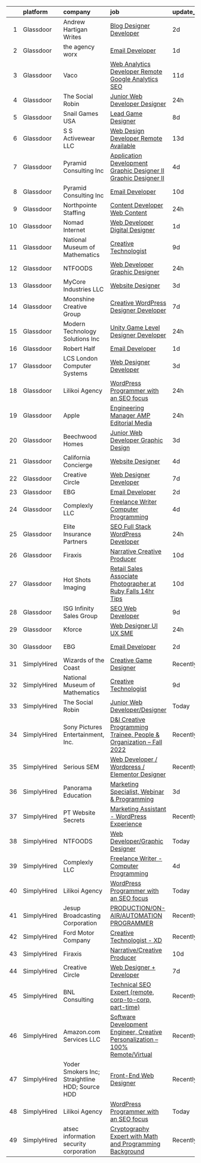 

|    | platform    | company                                         | job                                                                                                                                                                                                                                                                                                                                                                                                                                                                                                                                                                                                                                                                                                                                                                                                                                                                                                                                                                                                                                                                                                                                                                                                                                                                                                                                                                                                                                                      | update_time   | location          |
|---:|:------------|:------------------------------------------------|:---------------------------------------------------------------------------------------------------------------------------------------------------------------------------------------------------------------------------------------------------------------------------------------------------------------------------------------------------------------------------------------------------------------------------------------------------------------------------------------------------------------------------------------------------------------------------------------------------------------------------------------------------------------------------------------------------------------------------------------------------------------------------------------------------------------------------------------------------------------------------------------------------------------------------------------------------------------------------------------------------------------------------------------------------------------------------------------------------------------------------------------------------------------------------------------------------------------------------------------------------------------------------------------------------------------------------------------------------------------------------------------------------------------------------------------------------------|:--------------|:------------------|
|  1 | Glassdoor   | Andrew Hartigan Writes                          | [Blog Designer Developer](https://www.glassdoor.com/partner/jobListing.htm?pos=104&ao=1110586&s=58&guid=000001836e5214ee93855b7c7040c3e1&src=GD_JOB_AD&t=SR&vt=w&ea=1&cs=1_59c7fb0f&cb=1664003217040&jobListingId=1008154853216&cpc=59DEFF8D475298C3&jrtk=3-0-1gdn5458pm6q6802-1gdn5459bjc8h800-8a5de2c5bbb2f792--6NYlbfkN0AtR68e5gWpPxoovZgA7Udo-dcymoK0NpHFMpIgh7LYz4iBD93GHeZ_Px52PShkX7r5mWH_KRZmqRyplfaW3WsXHs1wSoWmKUxNIcGgA_8Y719gtESl7uZfLOAoJtpTv7Y8OhWnG6qiAce93utUA0m26XI2XImwuMwlErg0UWJjHrXNAWooIvhkjBGDG5VQ7x6yLSD2GljNjoYQ--9iEoSxu8wiCY8lA6ZJOUVlsJNaTHFmwSSpDbBU0umpPFcqiH7-msYCY8POxie44d8btX7VjXCeZvdqDVWHdCvEOXpMWiqMuHDunD21Rd0rK1ToiNkzzJmzUVTUnXT-uqiYy2YnMixk_ZjeGTpKBrS-Gtnd9boZa_VULAQflaqN_C51cnGQVMm-JyQGrJwBePbhSM60NDozbUWTjMRyl1LDrsrHLjnSnNR1yPh60JFQADnB4eXjxGjwaWemje1nLYpNJZ63wU5_iqX8MRkLOG1tatRJZKPmMiG0Yz8Fd2SJJwYPlXMrSQ3UmH3MFw%3D%3D)                                                                                                                                                                                                                                                                                                                                                                                                                                                                                                                                                                           | 2d            | Remote            |
|  2 | Glassdoor   | the agency worx                                 | [Email Developer](https://www.glassdoor.com/partner/jobListing.htm?pos=124&ao=1110586&s=58&guid=000001836e5214ee93855b7c7040c3e1&src=GD_JOB_AD&t=SR&vt=w&ea=1&cs=1_87444501&cb=1664003217045&jobListingId=1008156418066&cpc=654405A9B1E0A9F5&jrtk=3-0-1gdn5458pm6q6802-1gdn5459bjc8h800-ba3a2b1200426598--6NYlbfkN0CNOKpjDIEH11s39GTuUki_mvxNbnX5BtDlH5CMrheAnKze_5JrwQ4joDkGUDohP_TeVmpf_1zaSQAPLLCMXaTrscln2tTcZD09p9HKpnyd-as8dTt3XrMsS4PL3sROnPnm4BK-TxTQqsNl2ScSlrBi5jEoqBn8L4mqF1IhiuN-S6a-YM_3ZKp-2hWa-mKXzANQrANYn6DzjjT_ZGr1MCAZCy15bo3ckqEcBIxL8R_IzsiQ8EJV-EUjQ1RsQh1EFGLbZVKi2xVFoDe6qOmZIWpaN8bVMnOSf-FdPWEg2dRFbcaBEVkRpwVk-BvNW2OsbPxPJoRFdwCqroKij6iOgLMAXFunAQsVR8U31SYer0YzBH6HRVrTnoCilQrppi8ReokYRhUtgJf_SxU98QzAqYjv8F0WWB7Qm7YyNCHJX5mzDauZnbVvXQpl9Meu77c1Wzotw9TLZLRNGNaz3VgHHA7APqTq2ZzFrgg803SguRx3Pny20-NcAbI3s2vk7ezn5zwzhXGCbd_-rg%3D%3D)                                                                                                                                                                                                                                                                                                                                                                                                                                                                                                                                                                                   | 1d            | New York, NY      |
|  3 | Glassdoor   | Vaco                                            | [Web Analytics Developer   Remote   Google Analytics SEO](https://www.glassdoor.com/partner/jobListing.htm?pos=126&ao=1110586&s=58&guid=000001836e5214ee93855b7c7040c3e1&src=GD_JOB_AD&t=SR&vt=w&ea=1&cs=1_f2bacae9&cb=1664003217046&jobListingId=1008134555657&cpc=3BA4CE39D5B5DEF5&jrtk=3-0-1gdn5458pm6q6802-1gdn5459bjc8h800-7ccc0220a1fe731c--6NYlbfkN0D_sybMACCpf9B-677oK5j6rPldVB6BlrVvFjO_o-GJZbzuF-qh4PxErFUqfUsv_6vXrVyNaVmJE0ot7G2TDITx_iaZeHWGlYAjqBBwl4IxuctF-OI2coy6g4yuOe0TbEuWET8c1We2YFFrVANmcXyQD5tSZWrD75i8XHvuWLgbZ7bYRmW1pBq1KUloM0yVF-mYOWYuc8tVzDH4R7xZ6b64rePFj3xjfvvspBhPdk0vopRC0ZLhcJlbJOqtMBQDUJ7F6F6mV_86b2nUSU30bOfi5uCJ5BlqsY3faE8fIvj7ihBdDv19296ovb4oxqwY73OOK9r-iRGNYPPzXWH-iYFpa2rg6Pd_wUXF9L6AGOZ4w8WRWgSBroONS69YXjb6HEe-0av2o1i7awAC-8FPO9JT6Z7Bs7HlhiRKHj5zovxu6b6Y0MoHyGh8VXS6_UJQbYJhy6sdyIwJoa2fKHHrQF2Dv86ohZdWD7pEY7FRTNBq7Pe4N7BlESl3V_A9UI_hYNCP8czoVrswsWdiNZ5IeORjtEGE8kJJ9m-kZUIKYsB2dXQBPwnw6AYq)                                                                                                                                                                                                                                                                                                                                                                                                                                                                                                       | 11d           | Richmond, VA      |
|  4 | Glassdoor   | The Social Robin                                | [Junior Web Developer Designer](https://www.glassdoor.com/partner/jobListing.htm?pos=118&ao=1110586&s=58&guid=000001836e5214ee93855b7c7040c3e1&src=GD_JOB_AD&t=SR&vt=w&ea=1&cs=1_3f43fc4e&cb=1664003217044&jobListingId=1008158385207&cpc=FA84DF7EA1EC2398&jrtk=3-0-1gdn5458pm6q6802-1gdn5459bjc8h800-a4700ca198d49a1e--6NYlbfkN0BVEiCwtio_zq3mOGmhG3aHdQny94tlzy-k67z9IkphDraalBvzlH_uzJy8THcCVP2waJSd3yiwSETxdtK4p7WGdYe6iEdQIgLTJgRkgtmaAG-Ira_mL4q6O-3H-ODYq0f377Ah1rO660J0oLi7zvjCMqIM9s-nWo1gLlJP3or2dewY9edJ01451bpvce_yHEfZXvx7D_E9csruARHclOnFrlb7eV6zkN637Ff5lC-FXdaE0CS3DkR2tssmBfTjoKyjes7txK9oMU2ZTkSh9vm9ttmHINfSzSaRY-FqMJtzLHEx-xQA3Y2010sgRfuerUgCzKUISZFusG765YZZ2xV227iX89PujRqaEMCTUC3Z6yJJe_zM2-5VPlYzVsflMtZPWd_7mMLPwp5Ovcku7WGnrb445O8Bxp9Pm75Alt7P8rYHjrXwW7-qYfzSoTBFPjANSkQ5z0HRFvT0zk69IGXjRgJ_VdXT_WcuNk8kd2YP0DOFDkbDPdedSRKdjZ115A6tYX_XZYRZJ9P2D7lfMG1a)                                                                                                                                                                                                                                                                                                                                                                                                                                                                                                                                                                 | 24h           | Dallas, TX        |
|  5 | Glassdoor   | Snail Games USA                                 | [Lead Game Designer](https://www.glassdoor.com/partner/jobListing.htm?pos=113&ao=1110586&s=58&guid=000001836e5214ee93855b7c7040c3e1&src=GD_JOB_AD&t=SR&vt=w&ea=1&cs=1_f8958e1b&cb=1664003217042&jobListingId=1008143273725&cpc=56C4EA4A1A191A49&jrtk=3-0-1gdn5458pm6q6802-1gdn5459bjc8h800-a48a39f6903e8687--6NYlbfkN0Cw7niSvkhlOnyUOIKh8iEFaGQrF0ehIy67CPytvastGfTep2RELHiWo27qzTbr0GGrHLuaj4V8iMzZoAKOmLyivAaB5nVetLbQfhWpx9sW8qh85TvtOsJx1zjzDNV66kxqszXKcJogkyY4hg_wbjvwLkeVsGVBemXSK_xMtcwLzyko7ceNTEIoy2LTdUb4mkRRqi7K-f3en4t4DsLMv62HjAL62BXx1E4Q4eCZqLlYXOTFElAkt21G1zjddWabyUM_ksrYfZ7ieY-FtXAejHkPh1ANQTYYTadN4wczgFEQuYBWXTYRYttzVRPuOUA4lX6N0v7g75qdEGXTOc4SDvGIanrXw8_Ea0Fu43FiD7FPfyoyM9YYQ3RC62_Crdr2nqzZtaE5ipdOlejRE3Zws-GfVJd19U8wGUKApGJTUsY0aKlRi-EEVjtEDCLt4MjYuCjti2uthNopfPFWzymXm8f9T7I_SNnk8uM%3D)                                                                                                                                                                                                                                                                                                                                                                                                                                                                                                                                                                                                                              | 8d            | Remote            |
|  6 | Glassdoor   | S S Activewear LLC                              | [Web Design Developer  Remote Available ](https://www.glassdoor.com/partner/jobListing.htm?pos=114&ao=1110586&s=58&guid=000001836e5214ee93855b7c7040c3e1&src=GD_JOB_AD&t=SR&vt=w&ea=1&cs=1_5accb57b&cb=1664003217042&jobListingId=1008131212019&cpc=FB7E4A1762AE5BEC&jrtk=3-0-1gdn5458pm6q6802-1gdn5459bjc8h800-e77e0e5672b8281f--6NYlbfkN0Ajr136nt6A_LHOZ7dazkZBMRVGXfFx1UH3hXSlGZi78qV2vh4IIPaG56QxCFgA56BicBY0oInP0QPYJd4kFVbc7huEHz1FXVqLxP8gElzXxfnWXkWC5Tk3amEWpKQOdd2DP_B235foqRfXk2sCy5zcr5ta9uztYyWr8zoLSfktUae741wAEOImCxf8e0o5q_ycQgCe-ixKA06BIbumOe5BLPPJtlkagwve9y4va0OfsQAKsxCenDo-e0egBF_YeVmTaHsb1PpDITxOltXl-Rzz02fKbnv4Udh8RJI14Bj1zeKd_TeCR7GsfBFoSPW0TgBgmRwjTieCG-t-GZB94sx-Zu-nzQVDDmRv7FGF1w9Sf6EFsLSEK3fU-IBCOEkzSkENwNqhRTZBG_eHWDSAZUKW9Zn7g5pXi4zen26gFxsGExSp58oQfE4qgNKit1DuAC3UXn6uyHTOdeFM32LIUQ7wzevnzQ1OVt2OayuvGy_Ktvxb2bUl82Eicl1Wg_5WXJDN4fOodlvIJ-HTBPgmgXvAkiUw_UNvHORk5l2Dmffk7ePDsMDuNTRZO8sTLOHRC8Q1gVDcQXA0NE5yzHOzvNKKuOvgT1lfXa2mRdkUu8GcP6JiPr-chorHqXXvYJ-YOufrsxNoK_58O8Nc5R6ncpReTihJF9dbXaCbl3yO2UNOA24FmSVBTFJG75IJGjwAYe6GjEkV-vJQR7RmxiiW1aaIEPfEr7COIzAZpVtKYRiChgfeIIcoYpCYn-U57NbzeeWr8MUQ8TGkiQ%3D%3D)                                                                                                                                                                                                                                                                                           | 13d           | Bolingbrook, IL   |
|  7 | Glassdoor   | Pyramid Consulting  Inc                         | [Application Development   Graphic Designer II Graphic Designer II](https://www.glassdoor.com/partner/jobListing.htm?pos=125&ao=1110586&s=58&guid=000001836e5214ee93855b7c7040c3e1&src=GD_JOB_AD&t=SR&vt=w&ea=1&cs=1_a47e1cc9&cb=1664003217045&jobListingId=1008148668744&cpc=8795CF9063CD573D&jrtk=3-0-1gdn5458pm6q6802-1gdn5459bjc8h800-bd968adc0fe81a12--6NYlbfkN0Bjic9BpODao-m9BEup4myv2yv9o6hanv70kCRpjMjSDT4M6PnOFg_07RouQAsbC0etN_G2dT303jaH2yDbuBdnFZwyzCKL0Y9uhmhYpjshbbGnICSEPNErn_7Q1GP-YlOlyOVtTHaU0IOHI8eG-tX-drgs-9vtQSt0kx31vY2GLem2YaVSUIsoUQXpS1O3qWq8gtv3tdNQmDJRhm-UaILViFR8igQ12BT84ICM1ZqojGXoBvgTmUmB7JOfbmZpG4AlAshrF_ZRmp69FbI8eu8jIOmycerGh1QR9ZuWnWnR4RtJ6NhtL_e5rYJKSHPRivRDrvs2nlkKYfC4kz_Srf0bb6nGD1YtN2Vrem2x01ZaRFXXSH4lIF827lsKlVNJpTz-agR6Emam6ShpvSlRImhrlsanFkN7o6cm4NM1Qa4m7cCEYgvPkABhp3YXUI3hzDNmmGNsf3TootTYJm5YZIOCia6xxFUDctppkFpkWDXey-DJpEiQhK953dINfIV78B75MnpYgilxO61fippxRawXCqiyZpyo74H7ATqfpGvT_X9J06DJyLhY6N-6uuRbUlWuv6JzJf9aWP3mD-FzE6yaoEEVJAGd67bsVn-bhlnYjxWAOCMMKuWvtmb78DuVbgphh8uoToIgp9UUZS4ZCBED05WYU1887RgFJDq3JcKF-I5kQjFOY78yQ2IqnY6dZXTWYOkGdkeBByZ9xOAdJLv7o2zppixCXhawr4TBgl1g86eBZXTQaeSN3UkgmhIyC8vBEpKMq5WaW_PNZc_rtVlWathJ9-qHjhGcDbQ3WsSMgxwf_1cuOg_9tCOdCWxWMNaJ2EqYDbe14X6s61sTBrlaKsqBY2y4UzGweWkpoVR4Lkh6fVMAnTPLXxBef6opIdNsqcSb5Iu-RDZscjAnUQ8D7LlVJjYaJ1-5hsJ2SrDOkyZRArPDR5DLvr4YHEsERGlLWLwbxxgD48-3WeA19LiNgcN6hqxEu6QWYIjaASCqfQEpB2W1_HXk2AzemWh7olRZ82AUcp23gw%3D%3D) | 4d            | Philadelphia, PA  |
|  8 | Glassdoor   | Pyramid Consulting  Inc                         | [Email Developer](https://www.glassdoor.com/partner/jobListing.htm?pos=121&ao=1110586&s=58&guid=000001836e5214ee93855b7c7040c3e1&src=GD_JOB_AD&t=SR&vt=w&ea=1&cs=1_f3d5385a&cb=1664003217045&jobListingId=1008136820963&cpc=1160948BCBA38B5B&jrtk=3-0-1gdn5458pm6q6802-1gdn5459bjc8h800-26c59646bb73b32a--6NYlbfkN0Bjic9BpODao-m9BEup4myv2yv9o6hanv70kCRpjMjSDcmmrD9YS-C3x1sAbJGW_XrnachPTEaPnia_Eua0-FGLheh6GQ3e8_rm7xovpd723nOOH4FYPfnErG6v7mm84gCICpWWrgznRiY1Kx8loZrBr0SjZ45cycnzke9ViMmT9xasSU_dPF1ezkaFlvx-8CSWa1lEEw6p_uiFWmtQvZ92KNc_LNGNd8qbxlHCc6adqR4Xmg_Wnz7sA5sQipbWlo2mgqcJ9t85fy9IMIZe0X1LM3FBOrgzGGG__shRRXKwroKju_dDw93gYKUqQ5KcWVB4ydydnZiLZ0T7SnDSzU2m2pr76ylo5t0CY8IKu-BoKWbmoIV03sLNtR5VkaPt778_q4w92ZZSZBVDqDVQFrV1oWBt1TTE6q7RSL9d_yT6Le8lFg3jrwOGXH3yR7sJQdfddczTxFKV7O2oYbGbWlRxhVSR8wbYYt29a9WBbGdmXTftPJrKXw2SuzNsmOCgkzsqS2-2w2yfTTNlweW3KG1UJ2ypjeAUhCS0rjIQq2zSLm6Lx32qjeVUklLXkRXAYidcoQJFMxE8rsebtWWQ4BtNIO4Oj1HhCW5w9Y-trznqANFKdpUmz-gfUXrsFRQy0KA6djHoj5LhTthOawOQB1uBVKIdF9Ej6Z8K8BqJ50nDZLFtkP1mB95Me1EadVvpEraKLSzHeZVomjrZiz4yi0gfrVC4O2ecrKNoQlzZfzoG62Y5xYpjSZvZ5qONZldsSVGMghV6197aGiTu8f-fNehLkwJAeJ4CvcV_n45N4VEUYm8IYM0sRVStWxWdhppwg9208keyAwS1SMW9tawbNfSAwVL4nVtG2Dk752lyo21iwq8AIqFIbjG-2JES8NXKcbZE77NNXv0giWxJUB3MDxr2GmB__dQW3WKij5fKXngH7Q-UjVgCKM7FAB-42TH8UCOUXfbU05xgL4Y7gqVFavVI_fOXNPqYdbEpIXE5XfpLWAmY5kJiRyMNnTykoy29v7uCVaDGj99EyngbY7JBeCsE)                                               | 10d           | Dallas, TX        |
|  9 | Glassdoor   | Northpointe Staffing                            | [Content Developer   Web Content](https://www.glassdoor.com/partner/jobListing.htm?pos=120&ao=1110586&s=58&guid=000001836e5214ee93855b7c7040c3e1&src=GD_JOB_AD&t=SR&vt=w&ea=1&cs=1_31af9098&cb=1664003217045&jobListingId=1008158667307&cpc=1CBFC3E34E2A31FF&jrtk=3-0-1gdn5458pm6q6802-1gdn5459bjc8h800-85aa99549f7952df--6NYlbfkN0AJKXzIKBK5A4Icsd-X245WBxvNnoj5lZwbXMrU7Kqokpie1q6NXPPYrRfUeJUwIsRRPP95Do67jS0k5Xz0gRknd_E9BJMttQOK3Jc7kaByuTSRyYe7Jip0q7etfqfKdC2O-l385yo5RddQSZnnaUvOyiVw5nHQjdaDYnjCJMJNMEm7y5cefPuJwVlwCn_eG6hj6hCYLemWfzjCk8nj1V8dLTrPhtVwwvPq4qooboqVwRm88txwdGqfDlVPkHIbKXcODkmXjSOzS143_Hcea8fur6yibO8tsPNwnKmqHHYPC0Ou5xrNOqitASgv80zsIZytf5s4VGvEsKFvaMugeUsgB2X4L1bRpAhtwUbblc_nyWrO6KpZ6LCIsIBtrxIx1lTpidMnNaaq8oMz7dTV-Zxpp6W5MECqOTgF9krZuXTMGD17hf66D6035IcogAqc90rgIpUpJVV1a_d3qDn9k2V36o-973VXb05hB9-LfN6idbr8ZJvxb7ND24OHeFChTd_Utce72a0NNj80UH0HbNQ3)                                                                                                                                                                                                                                                                                                                                                                                                                                                                                                                                                               | 24h           | Remote            |
| 10 | Glassdoor   | Nomad Internet                                  | [Web Developer  Digital Designer](https://www.glassdoor.com/partner/jobListing.htm?pos=107&ao=1110586&s=58&guid=000001836e5214ee93855b7c7040c3e1&src=GD_JOB_AD&t=SR&vt=w&ea=1&cs=1_01d0da71&cb=1664003217040&jobListingId=1008156535200&cpc=CBEBA1A9D941894A&jrtk=3-0-1gdn5458pm6q6802-1gdn5459bjc8h800-23ce8bfd8a2f92ae--6NYlbfkN0CNayYzF1mBaI40OgT78t3Q2d9IxlwDzhsYR4HK7epYUZ7O1a9H3LGGlr834IRh8D4g5f9Pb-XN-gT3ZkZYa5E1e4kKBbadp1AMzPNW4tOO0gcsWBKHFCE7T4TvPh4h10Nq1OSdKSAoNZbz09QH840C3UVZwwqSirmOasX4OPQ-xbbBRAXHNZUHvxQmMXlvD_Ghq4kfMiv31JuaAAT_Tn2LH7-gEWUMqJDFOHzWyUPq8OuKfC2But_zkvZZFac9DaSOFkf_SF86bN3FQWvgM5r5_cgrnWLr0NdQH8kPMRIqPNp8qcqQNIC66rtxb4niQw1hHhMQ0KYg9DfV339MHSFBxiWc4xpjBc-m3vNgQoJpdYzCATD6zGA-zvZ2qtuO3bxmYTbT0iTMFAs9Ect8G7a_9SQ2U_OBi0A0uf0i01J4QhTcYezJJtpnJszQdZYYEgMDcjLQUVtSbV3wpWC0pr6AAgjl6FRVXOepTF1rUf2q4WHvk0qOoIySEn0uGOqITaxmiv6-rZxWGbuCCslVg4vq)                                                                                                                                                                                                                                                                                                                                                                                                                                                                                                                                                               | 1d            | Bulverde, TX      |
| 11 | Glassdoor   | National Museum of Mathematics                  | [Creative Technologist](https://www.glassdoor.com/partner/jobListing.htm?pos=130&ao=1136043&s=58&guid=000001836e5214ee93855b7c7040c3e1&src=GD_JOB_AD&t=SR&vt=w&ea=1&cs=1_e5aaaadb&cb=1664003217046&jobListingId=1008139278360&jrtk=3-0-1gdn5458pm6q6802-1gdn5459bjc8h800-8664e71fb7700cb3-)                                                                                                                                                                                                                                                                                                                                                                                                                                                                                                                                                                                                                                                                                                                                                                                                                                                                                                                                                                                                                                                                                                                                                              | 9d            | New York, NY      |
| 12 | Glassdoor   | NTFOODS                                         | [Web Developer Graphic Designer](https://www.glassdoor.com/partner/jobListing.htm?pos=102&ao=1110586&s=58&guid=000001836e5214ee93855b7c7040c3e1&src=GD_JOB_AD&t=SR&vt=w&ea=1&cs=1_b626d41b&cb=1664003217039&jobListingId=1008158473502&cpc=8795CF9063CD573D&jrtk=3-0-1gdn5458pm6q6802-1gdn5459bjc8h800-fe38243d77069748--6NYlbfkN0AdfXZJl0GGXUSalzVGUWVSLKSqBOtgqDvQLIDRjNDC3sXSD2pGaliFmJwsem2D-NEY6zdgv8Vut9ykzrzubb2RSXGbFBr2vSgQTa8WgPxDwYq6Wpsix0WuVBWG_wAift98Al_YAJFUCfIX4perZgCFJ92WXvPYwrdPuM7VE_DVa2q313uR2JO5oCn_BB-Lv7109ZIeRYBgkk9pJakcJMuc60i2A7NDO6VCczznaugTRc5zPg8BXNkdjy4Jm7t8-j9vaCVTTIx_1ndWYFCdwH_xcvTK41SQj9q5XKBoo3tuaHJ5NXXsJKslXSJpPkEk2nF_AxhwEnmK3SdfLpjF9nsBMRWYb9lKCSxEGz_5eglXs9QbxRIv-SL-Z2d0fCzODuHxL4e0dQFqv9Tnpolb77PISyfXQ3xiCF9MJ1Tcewyc9GdTV9CMFpNf2-FITOiMAVokotxy36xMuUKsk2xclDg83dhIdv5Z_niCnlLapdwyT_udm1sJZScH09gkiSzlwaM%3D)                                                                                                                                                                                                                                                                                                                                                                                                                                                                                                                                                                                  | 24h           | Remote            |
| 13 | Glassdoor   | MyCore Industries  LLC                          | [Website Designer](https://www.glassdoor.com/partner/jobListing.htm?pos=128&ao=1136043&s=58&guid=000001836e5214ee93855b7c7040c3e1&src=GD_JOB_AD&t=SR&vt=w&ea=1&cs=1_6a71e53a&cb=1664003217045&jobListingId=1008151329742&jrtk=3-0-1gdn5458pm6q6802-1gdn5459bjc8h800-28f9dbb4c663fd4d-)                                                                                                                                                                                                                                                                                                                                                                                                                                                                                                                                                                                                                                                                                                                                                                                                                                                                                                                                                                                                                                                                                                                                                                   | 3d            | Remote            |
| 14 | Glassdoor   | Moonshine Creative Group                        | [Creative WordPress Designer   Developer](https://www.glassdoor.com/partner/jobListing.htm?pos=101&ao=1110586&s=58&guid=000001836e5214ee93855b7c7040c3e1&src=GD_JOB_AD&t=SR&vt=w&ea=1&cs=1_a8c77cd3&cb=1664003217039&jobListingId=1008144606129&cpc=8AC01DCC8FF2DC38&jrtk=3-0-1gdn5458pm6q6802-1gdn5459bjc8h800-8aa1d01abaafe033--6NYlbfkN0CG5LXwJMQ_F-UEP33lv6qdrvZYV73m8wbNemMfzpMfCtLSBZ65YDIhxcsYdQmKsjJKwH4-0_2P_dhzJyRl4W_1ZhYbu65hrieSm_JWSH1IUM5nx0fWkDeI5Yiu-NBvhJrKJvIM65eUzIMmzVCJoIuMYFEDHmwvOqTooKzWVSwMutjZPIWpJE7hzno-Jo7rvj8vKiI3IfOT5oPvjhSiTM0eiHM4XqTL2bL7sZCIAkuz1ksM3Jcgt15MV5o97YnlO5VkffT90AWsPp3MWLbumCVm6qiOhKuauslsnaXP1eubh_Yrg6GfGdehEGKNUlFix82kbDLLoHdSqEido29BePgWS_NiEougCm2BknWG4Dg1370VdzI1E0YlFh6zLcysK9h_OUwmbw6ZqK6MzHTseVBGMIWUrTPXw8-MtJlI-SCRqhxqGtqT92ANjU17Holp4lI4DtbzMGFAUDKLyE33qfUsz-rKNv0shx3993KvJ1rv7Z-9URTerrJg-w6CwvgbcBfYRu0PtQ85iz-KCkS5m5pJDCBIUWUTW5s%3D)                                                                                                                                                                                                                                                                                                                                                                                                                                                                                                                                         | 7d            | Tampa, FL         |
| 15 | Glassdoor   | Modern Technology Solutions  Inc                | [Unity Game Level Designer  Developer](https://www.glassdoor.com/partner/jobListing.htm?pos=115&ao=1110586&s=58&guid=000001836e5214ee93855b7c7040c3e1&src=GD_JOB_AD&t=SR&vt=w&cs=1_486e336b&cb=1664003217042&jobListingId=1008158039474&cpc=82B3195DA92CAF92&jrtk=3-0-1gdn5458pm6q6802-1gdn5459bjc8h800-9b81b77aa482fdac--6NYlbfkN0C26OT7h5zXl7z1yVTYwN1d43osiYS9hmGqw_eY7i5KFzRWaSyxghJjTLzNEsEWeJjNfCVVDiZcBTCUCtq8iIlK5pYrdGoTmLJGmXZCq8_PFu-hYLjQe_Y3GWpy_M9eBYhUdvlzrL_gXq_tMwgRhYfkuRjQPA-yo1ZGeWK1lTeSjVz7ObuDJ09zmBnlB1mEvbk-pglG-a8ffmBwifEeIS2qtjmIH9R6uI35NBXl_fI-iUpeVWQT4E_PNRMf4mwQuphI_Md2to9SjC4E5wv70vIuF1G_lHFrKhDBiQLII-1a-4-PQhq3FX3fPy_BcwIAEFFH8q6kPkEbi0vqQKI3wZKqp-NFEEdAoKPeE6jwrSrfUjB4GcPAnPU5yLCowGXyMyF7C7Yg_1043NFH6aSt7I4prWKo5aH3whuVMSlZ_wqIKIABe-Ujl0VD1K5TLHECEoM%3D)                                                                                                                                                                                                                                                                                                                                                                                                                                                                                                                                                                                                                                                 | 24h           | Huntsville, AL    |
| 16 | Glassdoor   | Robert Half                                     | [Email Developer](https://www.glassdoor.com/partner/jobListing.htm?pos=123&ao=1110586&s=58&guid=000001836e5214ee93855b7c7040c3e1&src=GD_JOB_AD&t=SR&vt=w&ea=1&cs=1_2daf48c1&cb=1664003217045&jobListingId=1008156402707&cpc=F41FEAB56D215062&jrtk=3-0-1gdn5458pm6q6802-1gdn5459bjc8h800-42c4ec12f57e02bb--6NYlbfkN0CpzDdaQkua3np5pkmj49lKioZwmwxQ-yx5plwbYmV_M6xSIJIkD0PnD0ntiqnEwO1LTHRAR-7odutKybmCxm4fIFV0y_I_v1Ncl9DXxzoMHMZrdbm8WbEdvasGZldRVYzRli6H80llDv0CvLuUO4n5IyKRDfv3KytJN8mDJo93RRxSd1ih5IV-W6AvdJ96MjsHE4jJCpdT-Ro4tPVax3FYvWd14BTv26TBrq5fFW_2tEUQSrSHSZ_q3pmc6_wR5XOgqkbLI7LeilE2856gjgUmBCcoSSylqUg51VQGNuq-eYbGoj1Ysu_15xuYb0iHpSlpA7QPOK98ZYd2GBauTWok9n1V1mLFDmBuzhoH3k-Y890CdpgLHtqDh8OC1GwnQh14FWEg68xmMBrbZFxy3D_ab2UrPB6Ifz6XdZoynrvB8nwyrRSzZHB1ho0rzD33kIzB6LD-MaJBcD02bEfp3mH8q4FuhJsbvUIm6KuCtOhmqdrjMmWzPaPqcOt4w5lahUs97d6nI95Eh-8ch7O2hbT9h9UlxSwukE-WxZdhzX2a5b_DFIZlImRI)                                                                                                                                                                                                                                                                                                                                                                                                                                                                                                                                               | 1d            | Irving, TX        |
| 17 | Glassdoor   | LCS   London Computer Systems                   | [Web Designer Developer](https://www.glassdoor.com/partner/jobListing.htm?pos=109&ao=1110586&s=58&guid=000001836e5214ee93855b7c7040c3e1&src=GD_JOB_AD&t=SR&vt=w&ea=1&cs=1_bee99a66&cb=1664003217041&jobListingId=1008151919672&cpc=2187E14FC6F1B769&jrtk=3-0-1gdn5458pm6q6802-1gdn5459bjc8h800-cd83d3b7316d14be--6NYlbfkN0CckLY1Y7Nzm7RAXoTq-bvgsovIKUj47znE7HlWw5vlrDWT7l6GaPFsZiavTqzdiZcLGT1rMwdNFuXLUMdk63R4zNVY5rB0gmkkrjoBJIet_1tyWwurfIW3bV1T4KDovliPlLrmzDpLZZh-6KdBWJXpfCgdQ0K3EHDaHBCHtg_bF-g5FQ8On-gWkH3wNMJVMXr9P8JIOwbcH5NRWTZl4B4cKfUNFWbKfIMhEeM2VZ0BC0Wn9PTVrxL4B8Mpla_rOiovFWG6zQZlyE7g5ItEoWeqeNxsPXvcki5xtNNshh6SGeT22GqrZwEDRM4wGF2jesgkMXR4AERfT8RhJ9cUAnurf-rGpAF6A472LYuZBZWDMgi8dXbG6inJB8dvGBgblMIBCLSGgu9rcEzu7mAQFi2m-kYkNrc77KkxcBLkdwBnxJNCkntRHz24x0wafopJ6O04ShLfo6sIhFoZd2DRbT9l4eehqB--gxfZ9C2CiTtzqlnTno5vsAiKi2YHkHlVFkVYXzWmHQTxH0GycK6Ch2WdCYtI2bl1qL06r9xgIp8trcrI3rSu077tyRYDKGrZT3p9Qwq3xBJItNZP-xf4Wy6beWWME7unYpZYobpncLxDL8tRWdGP1m3-y9Vq1TKx6sRypuBFdIyKztYHGd-eNkM7b9nrtobNlkIW9cUUvPZJRrjb6lrxKLhJ4RNIuM9b8ZYO4V4eNd68wR13Uq00lNRwJZ4zgGrovfLnVTOPrDi3vAukUuydDtyYN0mEsR3G2iboUPSY_YyHeg%3D%3D)                                                                                                                                                                                                                                                                                                            | 3d            | Cincinnati, OH    |
| 18 | Glassdoor   | Lilikoi Agency                                  | [WordPress Programmer with an SEO focus](https://www.glassdoor.com/partner/jobListing.htm?pos=103&ao=1110586&s=58&guid=000001836e5214ee93855b7c7040c3e1&src=GD_JOB_AD&t=SR&vt=w&ea=1&cs=1_11d21f39&cb=1664003217039&jobListingId=1008159073487&cpc=92BEE8AC7E71C1CB&jrtk=3-0-1gdn5458pm6q6802-1gdn5459bjc8h800-fc127db3e1207dad--6NYlbfkN0DzaDHVbxJ-LJZej0v9fk4K-FwNocoxjQ_zxp68kPBvcqyzjXk4zrV-PfhkAWEkNwO2wpLyYXzIX7HUJkEmGKY0gYJzEQUhtnlNzTh48nLMLsEljKeeHLSRMvh0enaEXx8X_yPedGDPr4qSgGfQg-FwxwIeNFjZImXDwJTAXy3Gnmw2VOd5OxIJZHpoPAqaguCPg2Z_ckydfjPKk9ak2ak0Me2RYN9Ls5jo65OqhtRcuS-xpHwwwMrqZ61L5bL1gjIxNJQFkIF317PNE3Xob1Gi8xFqgDSpQVrY1GwLgXQBFC4_gstuYfcuYnr9ciYvk7WkNGspp8uIA5bH8gr1DRNMutxZdToFPSMyyFZgTADSAgXoeOA5YXLhKgIWtAdTk9177C8h2NMAFp4o16NYiAbmw1xlIvrcHdCEZQSt-cYIbTdS6CoOLTRppPXcGdUiAc66YfwTeojwXCUEGfmNCCUqc-t-raVyJRl4ZOZ1Y-9jIMSWAmA7kyS7kOkKiprufv3Ni77puvZ-DqXmVrXAGAqc)                                                                                                                                                                                                                                                                                                                                                                                                                                                                                                                                                        | 24h           | Simi Valley, CA   |
| 19 | Glassdoor   | Apple                                           | [Engineering Manager   AMP Editorial Media](https://www.glassdoor.com/partner/jobListing.htm?pos=119&ao=1110586&s=58&guid=000001836e5214ee93855b7c7040c3e1&src=GD_JOB_AD&t=SR&vt=w&cs=1_b6094829&cb=1664003217043&jobListingId=1008158072675&cpc=C4A69CCDBB3B9599&jrtk=3-0-1gdn5458pm6q6802-1gdn5459bjc8h800-b417181702fe0297--6NYlbfkN0BvKrLyj5gPmtZO9T8euul8TCxuuKNOtzRJOomxnwSEodTz2Bc-sPZl1dBMH13w-jNYX7omHyxPGMhpDvHjV2KSYcmZ-jIO_gkWRf9CDgpZm4IA9NwdEO79vuBwpM4sx2Fb8vWZs75_z3w3XyaOV-Pjq56gWZyFI3-0KlXBHsdUNu0x4pnfo7kZBF4CteK2lnSopqp64mhuE-BukIqlPMUb4SWAhorkcA4R-tOdVU9x0tm_p-6fYj6DVh50tsaRQ9UZaBsxC1pnDHN0voT8Jz4xhdhcTH70PXP2wN_nKSB2srOZvh0qqp0m39txXQPm3pudEqi4CWQwiECvMTdzuupsmSvswuiQNHFjAHeU9AWcufjN9uFCOW6ARpzP3N9-xQVtSbPhnAUZ41Bi6-ai1iHMRGQ1aSRCCKz_vqa2xyXZTwHbery2ydwOmFQ62YLePp3_656MyrVTbYS8eWb-oyrZeEixpkufCXRrBpK4lAOfvx1kzCc1oPI9oh47plNO3UrSME5D4GPSs8sVZBrqR1GXHgTv3E6yRscEE4QTbO4K2BJo1CxIf6190xQdW9FL5qf6GJrCx04WxsHqOcG1_WGERgZL2ZDD9a6qczQZs9oSPQZZR1l266wCAvYSpWKypf5X489cl-GA3MyVx37-FnRSamKzSLdUzgW1YOQIV9c8QTsOea3RLjzhvIWGFK1KWBwUClvdbFXqJIrQ67RIcaMHLSiLrhKugHLSaHX1G6YpE4lJfgyPMqd7sbuOGuDjxU2jMgJ3QFiv4DUlJZlRLCtTWpUn362ouIWpZKKvcyE_arneRSTU8BR6zkK8mByEG4xCCz6CbSUz2sazrklmmZDid8JPkC-Ismf-08nhgpKVgAHg24_4ZAyv2bUEC0wu2gDMrOrncX2oS3TlBa1ud-uI98FSV-cUWcnbKTjy9OBMcVYvHx0QHPaFiR5D-1kJgg9LrSSm_g1FiKd5a_Rdpqum-3qyH7OCtBinfO_cyitI3w%3D%3D)                                                              | 24h           | Seattle, WA       |
| 20 | Glassdoor   | Beechwood Homes                                 | [Junior Web Developer Graphic Design](https://www.glassdoor.com/partner/jobListing.htm?pos=112&ao=1110586&s=58&guid=000001836e5214ee93855b7c7040c3e1&src=GD_JOB_AD&t=SR&vt=w&ea=1&cs=1_05425116&cb=1664003217041&jobListingId=1008151667921&cpc=44CD5376B8534B8F&jrtk=3-0-1gdn5458pm6q6802-1gdn5459bjc8h800-178079107f52b54c--6NYlbfkN0AS57DkDylVShPhgOjpRgGCZifuE7BsZsr_ouSWgREGsRVqZ7cRlBQOjqm97_VciQekhYtSuFm7zfDz3D2MMCjpR_9sGjkja2jDpAyvYIpu8CJNxOPIa0pEk4OeVJx00kOpswDqeXTAsZTeaEVOiU5Saw7Guj2zOSf1isLo845I874kKAP_ww2Via16OsP4nVdBtQSca_vDNZzgDQRIqLha1dCIhP4jP7pQnYY5yDk_03DeThznwnbhs15bFJGED5KD0qpEszbfWBA7POLaDOPR-7xwodFvnrAI-zL3h3n8j9MN0ary2ttOn13O1odJxIoE-0PObuR1eVhhzE6-1LkuDoN3Ksrjx0STa5YmKCFbTXb56UuFtfjHW-gDbyCOw6G-LCIPRuFX-SQ1hm0P1U8EKPPUMwzme6Xq-nw5srPGxE4DdduVW9CxUOxMDjZEeHLYtCVrnX6fuNOv-1C_8nm8q6i_bgEflNnVpHQhsIxlQMxZQO4uL4Rqo1iyX_Im377ST0qU_cs8KXpT6_LikDjyBF84nBSh8gg%3D)                                                                                                                                                                                                                                                                                                                                                                                                                                                                                                                                             | 3d            | Jericho, NY       |
| 21 | Glassdoor   | California Concierge                            | [Website Designer](https://www.glassdoor.com/partner/jobListing.htm?pos=108&ao=1110586&s=58&guid=000001836e5214ee93855b7c7040c3e1&src=GD_JOB_AD&t=SR&vt=w&ea=1&cs=1_bbe4f948&cb=1664003217041&jobListingId=1008149619749&cpc=82B3195DA92CAF92&jrtk=3-0-1gdn5458pm6q6802-1gdn5459bjc8h800-419c3cac82e83584--6NYlbfkN0C2SVAOpOeIWQkPp9EeCSLxTLheLRty2uanDx8E9nXZ3g7Cffj4cvvBzG7BaW_JKoV5P8OF7UHakMtGA5bvH0pmOzWXTs4YUvtoHqS6CaWcA-au6_L8Wcs3X9IMhOCetpYeH_Ty4rpe5VHd9B6E8Kkj9Ffyp3VoAcF6M7cOT_ZgZNFd1zgG7_qXivXhEURMpl_eiRiKLsmQju-FZBt8OLbhMAzWOpZ2OcueTsB-dzDXmi7ZFvzTCZI_mnZdfdk7FRhVcaHzXt6ynWNDbHGDmbf-pPb0g8wmYPqbzFjjq_6Cfgfs1oDoRAotcFHB2brvNUs5oWPZAQxmF8_Wzaj3io-xWN7rWrDw4EQ9lzdyXGkFNMY-RYxH4ilJRSv5puEu-rWY-Cf-Kvlovyb-s0bA9lFx5gqIinXvKW4dXM7TSajCAnWAH6sC_6YLzB_YrN9J-p-cGnGYmBG9qgxfC4Ko4_fpRpbxOjEZ_ynp4AQgBW11_swxwjGk3Q1vAdLoYtSfscM%3D)                                                                                                                                                                                                                                                                                                                                                                                                                                                                                                                                                                                                | 4d            | Santa Monica, CA  |
| 22 | Glassdoor   | Creative Circle                                 | [Web Designer   Developer](https://www.glassdoor.com/partner/jobListing.htm?pos=116&ao=1110586&s=58&guid=000001836e5214ee93855b7c7040c3e1&src=GD_JOB_AD&t=SR&vt=w&cs=1_22e9ec94&cb=1664003217042&jobListingId=1008144518073&cpc=1CBFC3E34E2A31FF&jrtk=3-0-1gdn5458pm6q6802-1gdn5459bjc8h800-509f68923e5c071b--6NYlbfkN0BPwlZa85gbT4Q3XYQoU_uQn0Qmw9zd_9UNfmcwtqAVud1yvyq1Z4UAlx1bxhDUi3IylK4O56pvEW6nbq40hYO2z1Zqn6T_tUYXwOh7VB0bbJVVxeqDOCJla6Nk70emjPvRumMlH-6lYRvkogN5p-649NG-Yh8cwCHV7E95Ji0fYAkHI-WoTG2_oikXMzSfCfoo4LIndqTMKjOK8fjAHF0zFyxFEKZfsd4NI9n9g21dlc0-YynsIDir9xISthuoU63ZXyBvzWgUmhNXTyiYBvTzL19dyzHZjZ71uqTF6FdAFxM_4w4EYvqeKdVtCKhya3sFM7F-GtNkjf7xTS1uCuupQPMNUlGT9Ie0qkaRgHPK9Y1t2BJPNpDiOn_eYGOqw0xqDYL7lF1NOMppsgsPPAIsGTDCCjFLgWWYvzzUEWcCmhmjOGTen3Dp2R576FD-2ZhPfNX5GftWfPZSwCbr5xy2JLq5c6SOUB2A4sw0aZkQOCrBUqCSfkMM_Oqo9H9CbGoOCmrs84cMQZg1_f46jVVB)                                                                                                                                                                                                                                                                                                                                                                                                                                                                                                                                                                           | 7d            | Irving, TX        |
| 23 | Glassdoor   | EBG                                             | [Email Developer](https://www.glassdoor.com/partner/jobListing.htm?pos=110&ao=1110586&s=58&guid=000001836e5214ee93855b7c7040c3e1&src=GD_JOB_AD&t=SR&vt=w&ea=1&cs=1_fcffb2b4&cb=1664003217041&jobListingId=1008155179878&cpc=01657B10174A43CF&jrtk=3-0-1gdn5458pm6q6802-1gdn5459bjc8h800-0cf2d650b1241a42--6NYlbfkN0CGHq1MJnkK8F4V1fAcTx22M1KbVuTsSK4uMyV0HySEDY2sob4WxX3sNiaM8dxrRRI4PWW4nk64U5LS0ksKGxjRfcxXonHEntuje1qEiuY8JipbLCUpMIGyRwnJe74w7o_Umpouq2heJbYzv_zhvgTJuGHP7gCijAgVulDxgkyEBKJI_CCzX466xUpCPsnkPZP_Q13DqDSUjBxE8YkOVSIetw42xmEE7_OnW3216njWD92wL8_07fLDFFNLQJfCnnFlGaSJRtfDsXAS_HvII30TvK6kcnYYvxLy3Q4MWO1oXSGCGAjSnAPA3bHZmx-uCNSshFciPxdSfY5Sqno9TP4Fy3VZWRDDDd0hFx3veTPe4PU2URxdXa8RYC4TVFusM9m9Ibo5-gyMvXp-4iM2If31M8M3ncHiH7lOluNSyy9pnD_2mLe-ciPRi4yQejYvshaC7xb1SMsVCblF4c9LE_3LbpMXpBJ5VaAYVurZFHn7tVJbFCOYtz5__ijjthmIogNvqbQMXpYcVlRGR_f3_e1sJ2ZxzZBu7WFt6NZcRyBxIthdR_TIeRaRyLaL1qLVdH4%3D)                                                                                                                                                                                                                                                                                                                                                                                                                                                                                                                                 | 2d            | Miami, FL         |
| 24 | Glassdoor   | Complexly LLC                                   | [Freelance Writer   Computer Programming](https://www.glassdoor.com/partner/jobListing.htm?pos=127&ao=1136043&s=58&guid=000001836e5214ee93855b7c7040c3e1&src=GD_JOB_AD&t=SR&vt=w&ea=1&cs=1_80a55033&cb=1664003217045&jobListingId=1008149083645&jrtk=3-0-1gdn5458pm6q6802-1gdn5459bjc8h800-e802d53aa082f901-)                                                                                                                                                                                                                                                                                                                                                                                                                                                                                                                                                                                                                                                                                                                                                                                                                                                                                                                                                                                                                                                                                                                                            | 4d            | Remote            |
| 25 | Glassdoor   | Elite Insurance Partners                        | [SEO Full Stack WordPress Developer](https://www.glassdoor.com/partner/jobListing.htm?pos=105&ao=1110586&s=58&guid=000001836e5214ee93855b7c7040c3e1&src=GD_JOB_AD&t=SR&vt=w&ea=1&cs=1_16fda372&cb=1664003217040&jobListingId=1008158190005&cpc=7E331B339EFC28D0&jrtk=3-0-1gdn5458pm6q6802-1gdn5459bjc8h800-a0ea9245d6fa4c82--6NYlbfkN0B4jp5mfsiLEiFpPCxOna81i2z6rJx9ZIZWhVZJ6SFnYXCWJwwq39Svy5SwSHXL2CDEWkrfSIEY8rD4Kf7vONLJXSv1Oo2u736C5bxpelPlGVSoiTMe03Fob9AlcWAREJIAC9c8n53pLR62aGQfxVorOh5ZWjsD5KTctigLkjCy8siiZWO94SHQ1MP3sGNr5mQ9UXzudhcEz54dKJZ2K3BbNoc8QMX1j9mqzN0wLlCz1HDXGIeFbzd7Z7dXfqsOmcfH9Run62HsnDwOh0QVrG8AjBb7y7xnDkFJyoRQl-KYD-bpVruPY39eJEBIC5STZaHbpUic2FZA-CtyOVGOoT2_j7gNGVmVHke9Kd862dpGMfOIUSoORxyMfjbjzWqP-4GQJ0otZ8WWHGZpROGque0TZOZSgR9VEo_U2ceaM7Cxo9yCNwLArmY-wur3tZcFOwKe0HtKh36TcPvBggCOxBlA98dUhf8ozITIQ4jis62rxqEI74A8Btomg_ogDqw30jJOOlPAovA2edUqFiYVt4IK)                                                                                                                                                                                                                                                                                                                                                                                                                                                                                                                                                            | 24h           | Remote            |
| 26 | Glassdoor   | Firaxis                                         | [Narrative Creative Producer](https://www.glassdoor.com/partner/jobListing.htm?pos=129&ao=1136043&s=58&guid=000001836e5214ee93855b7c7040c3e1&src=GD_JOB_AD&t=SR&vt=w&ea=1&cs=1_ba4b514f&cb=1664003217045&jobListingId=1008136819593&jrtk=3-0-1gdn5458pm6q6802-1gdn5459bjc8h800-aa077ae20f3618f5-)                                                                                                                                                                                                                                                                                                                                                                                                                                                                                                                                                                                                                                                                                                                                                                                                                                                                                                                                                                                                                                                                                                                                                        | 10d           | Maryland City, MD |
| 27 | Glassdoor   | Hot Shots Imaging                               | [Retail Sales Associate Photographer at Ruby Falls  14hr   Tips](https://www.glassdoor.com/partner/jobListing.htm?pos=117&ao=1110586&s=58&guid=000001836e5214ee93855b7c7040c3e1&src=GD_JOB_AD&t=SR&vt=w&ea=1&cs=1_5b8ce7c9&cb=1664003217043&jobListingId=1008136799489&cpc=F17331D9BECC482A&jrtk=3-0-1gdn5458pm6q6802-1gdn5459bjc8h800-475807753c2dc566--6NYlbfkN0DZ-WRCvVQopeozYGXyDVjaHo0rSGSD3IBZmarR83t3C3rL9Uc_UPXc5kphBXTF3kh0B7L5olNU1AK9DZ7Zo6pe0gZChNvpAwlhHCsr65n4yp06ZAZj7XVcHz_ggzVH8A-FAVAwEwJnTGfhGIzqBzK2OgDFrDMq6_6xfPGovVDprALdvIfi5NtItJO9xb3ssCxPter9hpE8U8bVxvN1eq7mp8XcMKHWVn--rllFHAs6H-36n520mFOvwm0aD6do7ua91Tm2xL3Nh5kzk98mgxyzRX_ZhEikxUW-_7m26QR7H6AuNeDs0R5vrYQSYK_CTtO-6TNtPX0iE7ATKPJTz6IXKhyDXdhpqHxHTJqV642jhrMKsc434yxBSn0Ubf77NwE5JlFO_Zc3TDPdHfoT-VjWnK3piHOZyvXLkaekKHr_dA4fToTNhXULRfFP5sjMA2fk9J4XPiHcRVGGrfGkAw1nDtcas7RLP-iUXuPSaEbBn10d6mcDew6lVuooqhmIrZ4H9dyQhEjFbRHuopAvw_AJPwGOT4HK5C246sNnjL_eO4G3X7EzosAN)                                                                                                                                                                                                                                                                                                                                                                                                                                                                                                | 10d           | Chattanooga, TN   |
| 28 | Glassdoor   | ISG  Infinity Sales Group                       | [SEO Web Developer](https://www.glassdoor.com/partner/jobListing.htm?pos=106&ao=1110586&s=58&guid=000001836e5214ee93855b7c7040c3e1&src=GD_JOB_AD&t=SR&vt=w&ea=1&cs=1_ae928871&cb=1664003217040&jobListingId=1008140025434&cpc=ABD31432EBADCA3A&jrtk=3-0-1gdn5458pm6q6802-1gdn5459bjc8h800-740921ec2d4c110e--6NYlbfkN0BXKvv7PqDen8JuQ0C6qdVYs4fP1Rx4GfxXeDIOdpN9WNjnxthyP9e9Iz-9JOhFKCLR41M8pyzxqXVVuhvhSRFHG2PBeQWqOOAM3BoEO7UipntBz8xAuet6zJ6v1WDjyteK-TqAJR0tiEoVU29t1iURwb-iZz_038jNGFD4iRMAi9Enreh44VUx2bD4-fXzhqyscygT_lKEhQ12jquHg6H8mgybYe5snR8Sf9tp0J04tYC1lMmmwA_7y5TTUwsEBfojkoBbEnxxDSV0bytAXPny9jPfqhndCSjF_qSsdjifG9CxqK68aonOLsjQ7lNIPLuCNuiYoKD9bHHSp1ALtQrrEj75HvEKWYsJtkvcKtqR2oUbQbJaAKwHWJ0FbMOQ1qRgzveeNNxpen7JONEa_XfaSkfueFGwayRxcJYkJnmPsIPUjVBDK-HqI6nN5YaB-AHQiBDHKnEf6AX3qqOD2rock1kVWhFYRbch2rRxNyf-9CVW5Eouc_k0mNJdswx0gZ-820-KAHuOgoFpXzGlV3BM)                                                                                                                                                                                                                                                                                                                                                                                                                                                                                                                                                                             | 9d            | Boca Raton, FL    |
| 29 | Glassdoor   | Kforce                                          | [Web Designer   UI UX SME](https://www.glassdoor.com/partner/jobListing.htm?pos=122&ao=1110586&s=58&guid=000001836e5214ee93855b7c7040c3e1&src=GD_JOB_AD&t=SR&vt=w&cs=1_5ed5feeb&cb=1664003217045&jobListingId=1008158908472&cpc=5EFBB0462F9C6B7A&jrtk=3-0-1gdn5458pm6q6802-1gdn5459bjc8h800-8da800aff5c48914--6NYlbfkN0C5IatSLh_Ak1q39eQQoPIxD737RW9NeiYGvIRXkrLjEBkC4LI6KweFWWPiS1Pvvlwx__ljRt7Dl1nJ1xXn5vAhHZ8LmgR-TKHMhn6D6XAMRqnG9JNUo7jKF3vHk24GFGAN0_cjTI7eMh8KsALY_eJS0-3PCLHnWskmk-BUf8iz589S1cf1M9cWmuPcYB43L2oQ3RkDq-ipLKWYexWe08QzYr5X3YblUqfouLsNYP-bxn6Zhdh7j_nSEv_S9Ms__bvUYbSQ6P3t9vC6DuujSHATIf8PYZozjsZFlSlP1xviaS-PkxX-pFaQTWCXqrmlFgSJdTXSipB1oZ-VPd_3YgJjwknmFLbq4GkQTKhOtLsHQ-uciyGsQyMwQF1ojdzATnhlXxaV4ahbnw3FW0_jMs_8NjbhE2eEnratcTyFH_ADqzg5gdFegqIMewX3B0jpJbyuGkSeUGQIwxnD-NrP3ThlShIVQctfbY3f9vY2moHUazxj3RQWJXk1yzQ-GE9aTGHdFprX_ZOb9PNl8S1GuKGda1cIwhwTWE763-4jcvDcjFSjmzxhjWqSoE2CsKipnWUiVNHf3YXYwMnJjiGe6gHqDLQJio8JOAgY3wjvmeI_2XpmG00A2LX5)                                                                                                                                                                                                                                                                                                                                                                                                                                                                           | 24h           | Anchorage, AK     |
| 30 | Glassdoor   | EBG                                             | [Email Developer](https://www.glassdoor.com/partner/jobListing.htm?pos=111&ao=1110586&s=58&guid=000001836e5214ee93855b7c7040c3e1&src=GD_JOB_AD&t=SR&vt=w&ea=1&cs=1_933faaf6&cb=1664003217041&jobListingId=1008155179808&cpc=A0637F14311B9419&jrtk=3-0-1gdn5458pm6q6802-1gdn5459bjc8h800-11c7121c53daf6ec--6NYlbfkN0CGHq1MJnkK8F4V1fAcTx22M1KbVuTsSK4uMyV0HySEDY2sob4WxX3sNiaM8dxrRRI4PWW4nk64U5JBc-Y8o6JcBkVEgqJdYNNwe6kzDBoy7PXcSE8oBNN36OjMUcNjO4NCvcksOgo40LT40jU69vg3WON1HCGD8WsOglbyyjVjZXWudzfExmObFoeGgCShclVdynSiEt_C5FXiVMl-DlT-Uq2EKHpQfrjg6iua22fsQZyEfFEF9fDWtHxQ5r0Sb7NPSvQ8TuSbXaYdnyjrzHSJUzv3VtZhFZ3sPA2JaO9Ltp1OGBqS2TAlRqZlp8IKElaXQsq1I5rC31UtgzkN91gXVHEqVnfN48GUrt6BLRCb1H5Kgc54AQADmu2c-uEZb4XjiKthFeqyo1ikveCcvgcZdQ-3WZEe6G8ZPS5JAz5gqeh5Q3yNAFu_8NAzrNlMxysTFhZoUbsNiwji9Dc5weLP_0sIuxcV4-nCuT_keqA1k6MmuHQ03i5Ab_A6B643zJJ7Gtydcsj_ZMiZE94Ks0VuLT-dJzqeDBTLXI84be0GeWl-WF0-UeZr5kXw97HhUps%3D)                                                                                                                                                                                                                                                                                                                                                                                                                                                                                                                                 | 2d            | New York, NY      |
| 31 | SimplyHired | Wizards of the Coast                            | [Creative Game Designer](https://www.simplyhired.com/job/3U5NPAcld9zZ3VOc-NItCD-NzNvgqaZqPjmcmGZRZsaeN5WygOP2eA?q=creative+programmer)                                                                                                                                                                                                                                                                                                                                                                                                                                                                                                                                                                                                                                                                                                                                                                                                                                                                                                                                                                                                                                                                                                                                                                                                                                                                                                                   | Recently      | Renton, WA        |
| 32 | SimplyHired | National Museum of Mathematics                  | [Creative Technologist](https://www.simplyhired.com/job/k6MvJC9PTsU0owiZTjCZmxzNJkqMLSdzNmtpF3TfvIhh_zpaPw0Ovg?q=creative+programmer)                                                                                                                                                                                                                                                                                                                                                                                                                                                                                                                                                                                                                                                                                                                                                                                                                                                                                                                                                                                                                                                                                                                                                                                                                                                                                                                    | 9d            | New York, NY      |
| 33 | SimplyHired | The Social Robin                                | [Junior Web Developer/Designer](https://www.simplyhired.com/job/xXFlOvcxo69Vb8sWK1nXF9X_RWaLRf5YkM8Fybu7tMcpG0iT87rPbQ?q=creative+programmer)                                                                                                                                                                                                                                                                                                                                                                                                                                                                                                                                                                                                                                                                                                                                                                                                                                                                                                                                                                                                                                                                                                                                                                                                                                                                                                            | Today         | Dallas, TX        |
| 34 | SimplyHired | Sony Pictures Entertainment, Inc.               | [D&I Creative Programming Trainee, People & Organization – Fall 2022](https://www.simplyhired.com/job/EpAyxWTyVPX_UbPAsA7TkO7bitCYEXBWbFMg2Fms_lyWqrTN_vwa-Q?q=creative+programmer)                                                                                                                                                                                                                                                                                                                                                                                                                                                                                                                                                                                                                                                                                                                                                                                                                                                                                                                                                                                                                                                                                                                                                                                                                                                                      | Recently      | Culver City, CA   |
| 35 | SimplyHired | Serious SEM                                     | [Web Developer / Wordpress / Elementor Designer](https://www.simplyhired.com/job/aCf_9_ugq9Xy9HyGkNLILKPG6qCWF7PUYz5r9eHDEN88XxCoYc1qPA?q=creative+programmer)                                                                                                                                                                                                                                                                                                                                                                                                                                                                                                                                                                                                                                                                                                                                                                                                                                                                                                                                                                                                                                                                                                                                                                                                                                                                                           | Recently      | Remote            |
| 36 | SimplyHired | Panorama Education                              | [Marketing Specialist, Webinar & Programming](https://www.simplyhired.com/job/PhTNTh3OG5JvDieWsyyOKb8Ovc4a-Fh36zasqebCBIHN4tQ0mPvWwA?q=creative+programmer)                                                                                                                                                                                                                                                                                                                                                                                                                                                                                                                                                                                                                                                                                                                                                                                                                                                                                                                                                                                                                                                                                                                                                                                                                                                                                              | 3d            | Boston, MA        |
| 37 | SimplyHired | PT Website Secrets                              | [Marketing Assistant - WordPress Experience](https://www.simplyhired.com/job/WvUFJ0HXkNTpSaiYxYRv41Q2FefSeahOaVso_nVUdtgcFYv3q9Ezeg?q=creative+programmer)                                                                                                                                                                                                                                                                                                                                                                                                                                                                                                                                                                                                                                                                                                                                                                                                                                                                                                                                                                                                                                                                                                                                                                                                                                                                                               | Recently      | Remote            |
| 38 | SimplyHired | NTFOODS                                         | [Web Developer/Graphic Designer](https://www.simplyhired.com/job/AvllPRKp75uw2-tC0VvVSfNtRND3QtmyH7XVbl2kN5oWuwdZvfvriQ?q=creative+programmer)                                                                                                                                                                                                                                                                                                                                                                                                                                                                                                                                                                                                                                                                                                                                                                                                                                                                                                                                                                                                                                                                                                                                                                                                                                                                                                           | Today         | Remote            |
| 39 | SimplyHired | Complexly LLC                                   | [Freelance Writer - Computer Programming](https://www.simplyhired.com/job/evl59kfFllgZp6l9IsZUXLVDtE9hBNYGkXvqVq8eLn3KtP6orj4i1g?q=creative+programmer)                                                                                                                                                                                                                                                                                                                                                                                                                                                                                                                                                                                                                                                                                                                                                                                                                                                                                                                                                                                                                                                                                                                                                                                                                                                                                                  | 4d            | Remote            |
| 40 | SimplyHired | Lilikoi Agency                                  | [WordPress Programmer with an SEO focus](https://www.simplyhired.com/job/kmwsL6P_FAroA3rjalkK_2uZN9H4tPXxj3KKGRA9IiODCnnkEc7dJQ?q=creative+programmer)                                                                                                                                                                                                                                                                                                                                                                                                                                                                                                                                                                                                                                                                                                                                                                                                                                                                                                                                                                                                                                                                                                                                                                                                                                                                                                   | Today         | Simi Valley, CA   |
| 41 | SimplyHired | Jesup Broadcasting Corporation                  | [PRODUCTION/ON-AIR/AUTOMATION PROGRAMMER](https://www.simplyhired.com/job/MiBPMzS6j_QoT1YrMKbk5GBZUA5A1FVA_R0thz279o71Q2ZWVp7GUA?q=creative+programmer)                                                                                                                                                                                                                                                                                                                                                                                                                                                                                                                                                                                                                                                                                                                                                                                                                                                                                                                                                                                                                                                                                                                                                                                                                                                                                                  | Recently      | Jesup, GA         |
| 42 | SimplyHired | Ford Motor Company                              | [Creative Technologist - XD](https://www.simplyhired.com/job/PcUh0oqEiLp2IXv9RvVJvz4SPCMUfyX978lETzyLC5lETc35Ik6p9Q?q=creative+programmer)                                                                                                                                                                                                                                                                                                                                                                                                                                                                                                                                                                                                                                                                                                                                                                                                                                                                                                                                                                                                                                                                                                                                                                                                                                                                                                               | Recently      | Michigan          |
| 43 | SimplyHired | Firaxis                                         | [Narrative/Creative Producer](https://www.simplyhired.com/job/YZHsKd0iaVIiMkktLCt5yWjaMqDbEVIhkUk2KHSUENYUKaegeoAHbA?q=creative+programmer)                                                                                                                                                                                                                                                                                                                                                                                                                                                                                                                                                                                                                                                                                                                                                                                                                                                                                                                                                                                                                                                                                                                                                                                                                                                                                                              | 10d           | Maryland City, MD |
| 44 | SimplyHired | Creative Circle                                 | [Web Designer + Developer](https://www.simplyhired.com/job/rl0Mwke7uCQVmRgUom5SJ9P4MxZ6LC6CUBr8ArOiC3oeiKeNrgL0iw?q=creative+programmer)                                                                                                                                                                                                                                                                                                                                                                                                                                                                                                                                                                                                                                                                                                                                                                                                                                                                                                                                                                                                                                                                                                                                                                                                                                                                                                                 | 7d            | Irving, TX        |
| 45 | SimplyHired | BNL Consulting                                  | [Technical SEO Expert (remote, corp-to-corp, part-time)](https://www.simplyhired.com/job/MGPwkpX06FyzlRT25LdUffKFMRnvlvkRDp3THv2-KVmYzbUKoec1Cg?q=creative+programmer)                                                                                                                                                                                                                                                                                                                                                                                                                                                                                                                                                                                                                                                                                                                                                                                                                                                                                                                                                                                                                                                                                                                                                                                                                                                                                   | Recently      | Remote            |
| 46 | SimplyHired | Amazon.com Services LLC                         | [Software Development Engineer, Creative Personalization – 100% Remote/Virtual](https://www.simplyhired.com/job/gdDy5yOnIBoKGIBXVsUuwYxvaeJ8hsoIc484IsmcNzEfmcxq5x7Clw?q=creative+programmer)                                                                                                                                                                                                                                                                                                                                                                                                                                                                                                                                                                                                                                                                                                                                                                                                                                                                                                                                                                                                                                                                                                                                                                                                                                                            | Recently      | Illinois          |
| 47 | SimplyHired | Yoder Smokers Inc; Straightline HDD; Source HDD | [Front-End Web Designer](https://www.simplyhired.com/job/dQp1X-q1g0E5oSepYRQIAk9XqxDK0CpGeXQylmMJ0DARQ34yZ-ZbsQ?q=creative+programmer)                                                                                                                                                                                                                                                                                                                                                                                                                                                                                                                                                                                                                                                                                                                                                                                                                                                                                                                                                                                                                                                                                                                                                                                                                                                                                                                   | Recently      | Hutchinson, KS    |
| 48 | SimplyHired | Lilikoi Agency                                  | [WordPress Programmer with an SEO focus](https://www.simplyhired.com/job/kmwsL6P_FAroA3rjalkK_2uZN9H4tPXxj3KKGRA9IiODCnnkEc7dJQ?q=creative+programmer)                                                                                                                                                                                                                                                                                                                                                                                                                                                                                                                                                                                                                                                                                                                                                                                                                                                                                                                                                                                                                                                                                                                                                                                                                                                                                                   | Today         | Simi Valley, CA   |
| 49 | SimplyHired | atsec information security corporation          | [Cryptography Expert with Math and Programming Background](https://www.simplyhired.com/job/H4LrizoSMHHFHvKYc5LIh388etghgRsELUiSMRnwKFjlydQJ6vl85Q?q=creative+programmer)                                                                                                                                                                                                                                                                                                                                                                                                                                                                                                                                                                                                                                                                                                                                                                                                                                                                                                                                                                                                                                                                                                                                                                                                                                                                                 | Recently      | Austin, TX        |